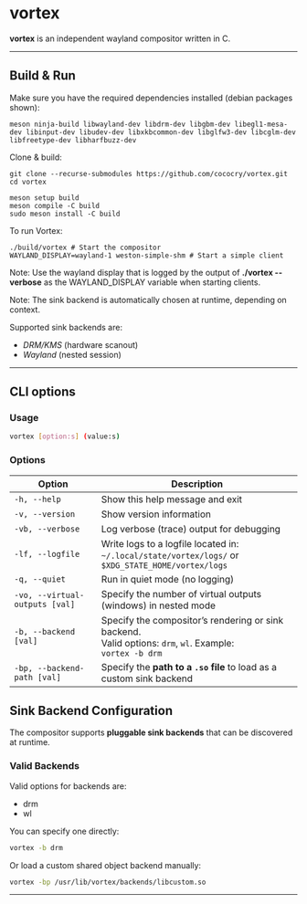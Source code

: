 # vortex

**vortex** is an independent wayland compositor written in C. 

---

## Build & Run

Make sure you have the required dependencies installed (debian packages shown):
```
meson ninja-build libwayland-dev libdrm-dev libgbm-dev libegl1-mesa-dev libinput-dev libudev-dev libxkbcommon-dev libglfw3-dev libcglm-dev libfreetype-dev libharfbuzz-dev
```

Clone & build:
```
git clone --recurse-submodules https://github.com/cococry/vortex.git
cd vortex

meson setup build
meson compile -C build
sudo meson install -C build
```

To run Vortex:
```
./build/vortex # Start the compositor
WAYLAND_DISPLAY=wayland-1 weston-simple-shm # Start a simple client 
```

Note: Use the wayland display that is logged by the output of **./vortex --verbose** as the WAYLAND_DISPLAY variable 
when starting clients.


Note: The sink backend is automatically chosen at runtime, depending on context. 

Supported sink backends are:
- *DRM/KMS* (hardware scanout)
- *Wayland* (nested session)

---

## CLI options

### Usage
```bash
vortex [option:s] (value:s)
```


### Options

| Option | Description |
|--------|--------------|
| `-h, --help` | Show this help message and exit |
| `-v, --version` | Show version information |
| `-vb, --verbose` | Log verbose (trace) output for debugging |
| `-lf, --logfile` | Write logs to a logfile located in:<br>`~/.local/state/vortex/logs/` or `$XDG_STATE_HOME/vortex/logs` |
| `-q, --quiet` | Run in quiet mode (no logging) |
| `-vo, --virtual-outputs [val]` | Specify the number of virtual outputs (windows) in nested mode |
| `-b, --backend [val]` | Specify the compositor’s rendering or sink backend.<br>Valid options: `drm`, `wl`. Example:<br>`vortex -b drm` |
| `-bp, --backend-path [val]` | Specify the **path to a `.so` file** to load as a custom sink backend |


## Sink Backend Configuration

The compositor supports **pluggable sink backends** that can be discovered at runtime.

### Valid Backends

Valid options for backends are: 
  - drm
  -  wl 

You can specify one directly:

```bash
vortex -b drm
```

Or load a custom shared object backend manually:

```bash
vortex -bp /usr/lib/vortex/backends/libcustom.so
```

---
